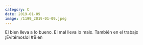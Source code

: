 ```yaml
--- 
category: C 
date: 2019-01-09 
image: /1199_2019-01-09.jpeg 
--- 
```


El bien lleva a lo bueno. El mal lleva lo malo. También en el trabajo ¡Evitémoslo! #Bien